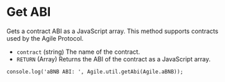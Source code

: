 # Get ABI

Gets a contract ABI as a JavaScript array. This method supports contracts used by the Agile Protocol.

* `contract` \(string\) The name of the contract.
* `RETURN` \(Array\) Returns the ABI of the contract as a JavaScript array.

```text
console.log('aBNB ABI: ', Agile.util.getAbi(Agile.aBNB));
```

